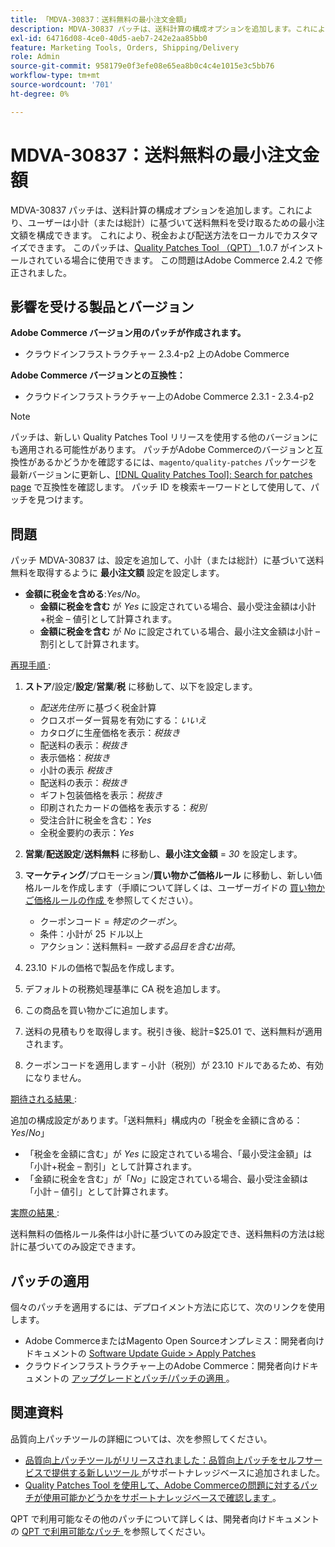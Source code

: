 ```yaml
---
title: 「MDVA-30837：送料無料の最小注文金額」
description: MDVA-30837 パッチは、送料計算の構成オプションを追加します。これにより、ユーザーは小計（または総計）に基づいて送料無料を受け取るための最小注文額を構成できます。 これにより、税金および配送方法をローカルでカスタマイズできます。 このパッチは、[Quality Patches Tool （QPT） ] （/help/announcements/adobe-commerce-announcements/magento-quality-patches-released-new-tool-to-self-serve-quality-patches.md） 1.0.7 がインストールされている場合に利用できます。 この問題はAdobe Commerce 2.4.2 で修正されました。
exl-id: 64716d08-4ce0-40d5-aeb7-242e2aa85bb0
feature: Marketing Tools, Orders, Shipping/Delivery
role: Admin
source-git-commit: 958179e0f3efe08e65ea8b0c4c4e1015e3c5bb76
workflow-type: tm+mt
source-wordcount: '701'
ht-degree: 0%

---
```


# MDVA-30837：送料無料の最小注文金額

MDVA-30837 パッチは、送料計算の構成オプションを追加します。これにより、ユーザーは小計（または総計）に基づいて送料無料を受け取るための最小注文額を構成できます。 これにより、税金および配送方法をローカルでカスタマイズできます。 このパッチは、[Quality Patches Tool （QPT） ](/help/announcements/adobe-commerce-announcements/magento-quality-patches-released-new-tool-to-self-serve-quality-patches.md)1.0.7 がインストールされている場合に使用できます。 この問題はAdobe Commerce 2.4.2 で修正されました。

## 影響を受ける製品とバージョン

**Adobe Commerce バージョン用のパッチが作成されます。**

* クラウドインフラストラクチャー 2.3.4-p2 上のAdobe Commerce

**Adobe Commerce バージョンとの互換性：**

* クラウドインフラストラクチャー上のAdobe Commerce 2.3.1 - 2.3.4-p2

>[!NOTE]
>
>パッチは、新しい Quality Patches Tool リリースを使用する他のバージョンにも適用される可能性があります。 パッチがAdobe Commerceのバージョンと互換性があるかどうかを確認するには、`magento/quality-patches` パッケージを最新バージョンに更新し、[[!DNL Quality Patches Tool]: Search for patches page](https://devdocs.magento.com/quality-patches/tool.html#patch-grid) で互換性を確認します。 パッチ ID を検索キーワードとして使用して、パッチを見つけます。

## 問題

パッチ MDVA-30837 は、設定を追加して、小計（または総計）に基づいて送料無料を取得するように **最小注文額** 設定を設定します。

* **金額に税金を含める**:*Yes/No*。
   * **金額に税金を含む** が *Yes* に設定されている場合、最小受注金額は小計+税金 – 値引として計算されます。
   * **金額に税金を含む** が *No* に設定されている場合、最小注文金額は小計 – 割引として計算されます。

<u> 再現手順 </u>:

1. **ストア**/設定/**設定**/**営業**/**税** に移動して、以下を設定します。

   * *配送先住所* に基づく税金計算
   * クロスボーダー貿易を有効にする：*いいえ*
   * カタログに生産価格を表示：*税抜き*
   * 配送料の表示：*税抜き*
   * 表示価格：*税抜き*
   * 小計の表示 *税抜き*
   * 配送料の表示：*税抜き*
   * ギフト包装価格を表示：*税抜き*
   * 印刷されたカードの価格を表示する：*税別*
   * 受注合計に税金を含む：*Yes*
   * 全税金要約の表示：*Yes*

1. **営業**/**配送設定**/**送料無料** に移動し、**最小注文金額** = *30* を設定します。
1. **マーケティング**/プロモーション/**買い物かご価格ルール** に移動し、新しい価格ルールを作成します（手順について詳しくは、ユーザーガイドの [ 買い物かご価格ルールの作成 ](https://docs.magento.com/user-guide/marketing/price-rules-cart-create.html) を参照してください）。

   * クーポンコード = *特定のクーポン*。
   * 条件：小計が 25 ドル以上
   * アクション：送料無料= *一致する品目を含む出荷*。

1. 23.10 ドルの価格で製品を作成します。
1. デフォルトの税務処理基準に CA 税を追加します。
1. この商品を買い物かごに追加します。
1. 送料の見積もりを取得します。税引き後、総計=$25.01 で、送料無料が適用されます。
1. クーポンコードを適用します – 小計（税別）が 23.10 ドルであるため、有効になりません。

<u> 期待される結果 </u>:

追加の構成設定があります。「送料無料」構成内の「税金を金額に含める：*Yes*/*No*」

* 「税金を金額に含む」が *Yes* に設定されている場合、「最小受注金額」は「小計+税金 – 割引」として計算されます。
* 「金額に税金を含む」が「*No*」に設定されている場合、最小受注金額は「小計 – 値引」として計算されます。

<u> 実際の結果 </u>:

送料無料の価格ルール条件は小計に基づいてのみ設定でき、送料無料の方法は総計に基づいてのみ設定できます。

## パッチの適用

個々のパッチを適用するには、デプロイメント方法に応じて、次のリンクを使用します。

* Adobe CommerceまたはMagento Open Sourceオンプレミス：開発者向けドキュメントの [Software Update Guide > Apply Patches](https://devdocs.magento.com/guides/v2.4/comp-mgr/patching/mqp.html)
* クラウドインフラストラクチャー上のAdobe Commerce：開発者向けドキュメントの [ アップグレードとパッチ/パッチの適用 ](https://devdocs.magento.com/cloud/project/project-patch.html)。

## 関連資料

品質向上パッチツールの詳細については、次を参照してください。

* [ 品質向上パッチツールがリリースされました：品質向上パッチをセルフサービスで提供する新しいツール ](/help/announcements/adobe-commerce-announcements/magento-quality-patches-released-new-tool-to-self-serve-quality-patches.md) がサポートナレッジベースに追加されました。
* [Quality Patches Tool を使用して、Adobe Commerceの問題に対するパッチが使用可能かどうかをサポートナレッジベースで確認します ](/help/support-tools/patches-available-in-qpt-tool/check-patch-for-magento-issue-with-magento-quality-patches.md)。

QPT で利用可能なその他のパッチについて詳しくは、開発者向けドキュメントの [QPT で利用可能なパッチ ](https://devdocs.magento.com/quality-patches/tool.html#patch-grid) を参照してください。
